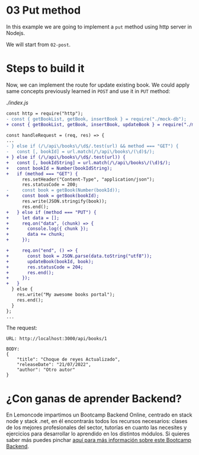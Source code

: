 # 03 Put method

In this example we are going to implement a `put` method using http server in Nodejs.

We will start from `02-post`.

# Steps to build it

Now, we can implement the route for update existing book. We could apply same concepts previously learned in `POST` and use it in `PUT` method:

_./index.js_

```diff
const http = require("http");
- const { getBookList, getBook, insertBook } = require("./mock-db");
+ const { getBookList, getBook, insertBook, updateBook } = require("./mock-db");

const handleRequest = (req, res) => {
...
- } else if (/\/api\/books\/\d$/.test(url) && method === "GET") {
-   const [, bookId] = url.match(/\/api\/books\/(\d)$/);
+ } else if (/\/api\/books\/\d$/.test(url)) {
+   const [, bookIdString] = url.match(/\/api\/books\/(\d)$/);
+   const bookId = Number(bookIdString);
+   if (method === "GET") {
      res.setHeader("Content-Type", "application/json");
      res.statusCode = 200;
-     const book = getBook(Number(bookId));
+     const book = getBook(bookId);
      res.write(JSON.stringify(book));
      res.end();
+   } else if (method === "PUT") {
+     let data = [];
+     req.on("data", (chunk) => {
+       console.log({ chunk });
+       data += chunk;
+     });

+     req.on("end", () => {
+       const book = JSON.parse(data.toString("utf8"));
+       updateBook(bookId, book);
+       res.statusCode = 204;
+       res.end();
+     });
+   }
  } else {
    res.write("My awesome books portal");
    res.end();
  }
};
...

```

The request:

```
URL: http://localhost:3000/api/books/1

BODY:
{
    "title": "Choque de reyes Actualizado",
    "releaseDate": "21/07/2022",
    "author": "Otro autor"
}
```

# ¿Con ganas de aprender Backend?

En Lemoncode impartimos un Bootcamp Backend Online, centrado en stack node y stack .net, en él encontrarás todos los recursos necesarios: clases de los mejores profesionales del sector, tutorías en cuanto las necesites y ejercicios para desarrollar lo aprendido en los distintos módulos. Si quieres saber más puedes pinchar [aquí para más información sobre este Bootcamp Backend](https://lemoncode.net/bootcamp-backend#bootcamp-backend/banner).
